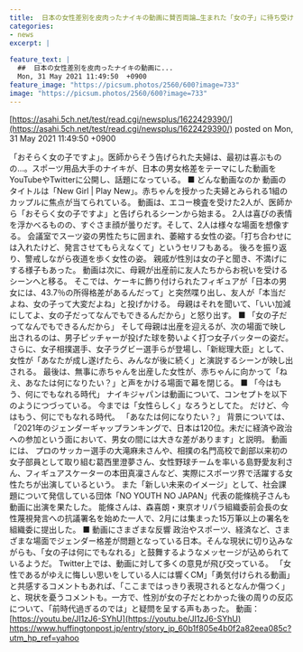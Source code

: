 ```yaml
---
title:  日本の女性差別を皮肉ったナイキの動画に賛否両論…生まれた「女の子」に待ち受けるシーンで現状改革を訴える  
categories:
- news
excerpt: |
  
feature_text: |
  ##  日本の女性差別を皮肉ったナイキの動画に...
  Mon, 31 May 2021 11:49:50  +0900
feature_image: "https://picsum.photos/2560/600?image=733"
image: "https://picsum.photos/2560/600?image=733"
---
```


[https://asahi.5ch.net/test/read.cgi/newsplus/1622429390/](https://asahi.5ch.net/test/read.cgi/newsplus/1622429390/)
posted on Mon, 31 May 2021 11:49:50  +0900

<!--more-->

「おそらく女の子ですよ」。医師からそう告げられた夫婦は、最初は喜ぶものの...。スポーツ用品大手のナイキが、日本の男女格差をテーマにした動画をYouTubeやTwitterに公開し、話題になっている。 ■ どんな動画なのか 動画のタイトルは「New Girl | Play New」。赤ちゃんを授かった夫婦とみられる1組のカップルに焦点が当てられている。 動画は、エコー検査を受けた2人が、医師から「おそらく女の子ですよ」と告げられるシーンから始まる。 2人は喜びの表情を浮かべるものの、すぐさま顔が曇りだす。そして、2人は様々な場面を想像する。 会議室でスーツ姿の男性たちに囲まれ、萎縮する女性の姿。「打ち合わせには入れたけど、発言させてもらえなくて」というセリフもある。 後ろを振り返り、警戒しながら夜道を歩く女性の姿。 親戚が性別は女の子と聞き、不満げにする様子もあった。 動画は次に、母親が出産前に友人たちからお祝いを受けるシーンへと移る。 そこでは、ケーキに飾り付けられたフィギュアが「日本の男女には、43.7％の所得格差があるんだって」と突然喋り出し、友人が「本当だよね、女の子って大変だよね」と投げかける。 母親はそれを聞いて、「いい加減にしてよ、女の子だってなんでもできるんだから」と怒り出す。 ■ 「女の子だってなんでもできるんだから」 そして母親は出産を迎えるが、次の場面で映し出されるのは、男子ピッチャーが投げた球を勢いよく打つ女子バッターの姿だ。 さらに、女子相撲選手、女子ラグビー選手らが登場し、「新総理大臣」として、女性が「あなたが成し遂げたら、みんなが後に続く」と演説するシーンが映し出される。 最後は、無事に赤ちゃんを出産した女性が、赤ちゃんに向かって「ねえ、あなたは何になりたい？」と声をかける場面で幕を閉じる。 ■ 「今はもう、何にでもなれる時代」 ナイキジャパンは動画について、コンセプトを以下のようにつづっている。 今までは「女性らしく」なろうとしてた。 だけど、今はもう、何にでもなれる時代。 「あなたは何になりたい？」 背景については、「2021年のジェンダーギャップランキングで、日本は120位。未だに経済や政治への参加という面において、男女の間には大きな差があります」と説明。 動画には、 プロのサッカー選手の大滝麻未さんや、相撲の名門高校で創部以来初の女子部員として取り組む葛西里澄夢さん、女性野球チームを率いる島野愛友利さん、フィギュアスケーターの本田真凜さんなど、実際にスポーツ界で活躍する女性たちが出演しているという。 また「新しい未来のイメージ」として、社会課題について発信している団体「NO YOUTH NO JAPAN」代表の能條桃子さんも動画に出演を果たした。 能條さんは、森喜朗・東京オリパラ組織委前会長の女性蔑視発言への抗議署名を始めた一人で、2月には集まった15万筆以上の署名を組織委に提出した。 ■ 動画にさまざまな反響 政治やスポーツ、経済など、さまざまな場面でジェンダー格差が問題となっている日本。そんな現状に切り込みながらも、「女の子は何にでもなれる」と鼓舞するようなメッセージが込められているようだ。 Twitter上では、動画に対して多くの意見が飛び交っている。 「女性であるがゆえに悔しい思いをしている人には響くCM」「勇気付けられる動画」と共感するコメントもあれば、「ここまではっきり表現されるとなんか傷つく」と、現状を憂うコメントも。一方で、性別が女の子だとわかった後の周りの反応について、「前時代過ぎるのでは」と疑問を呈する声もあった。 動画：[https://youtu.be/JI1zJ6-SYhU](https://youtu.be/JI1zJ6-SYhU) https://www.huffingtonpost.jp/entry/story_jp_60b1f805e4b0f2a82eea085c?utm_hp_ref=yahoo
